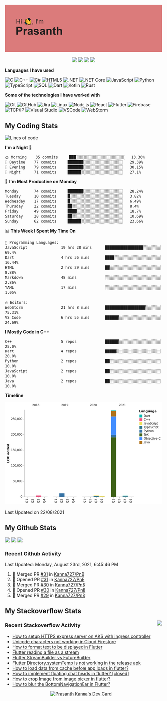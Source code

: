 ![Header](https://github.com/Kanna727/Kanna727/blob/master/header.png?raw=true)

<p align="center">
    <img src="https://badges.pufler.dev/visits/Kanna727/Kanna727?style=for-the-badge"/>
    <img src="https://badges.pufler.dev/years/Kanna727?style=for-the-badge"/>
    <img src="https://badges.pufler.dev/repos/Kanna727?style=for-the-badge"/>
    <img src="https://badges.pufler.dev/gists/Kanna727?style=for-the-badge"/>
</p>

**Languages I have used**

![C](https://img.shields.io/badge/-C-000000?style=flat&logo=C&logoColor=A8B9CC)
![C++](https://img.shields.io/badge/-C++-000000?style=flat&logo=C%2B%2B&logoColor=00599C)
![C#](https://img.shields.io/badge/-C%23-000000?style=flat&logo=c-sharp&logoColor=239120)
![HTML5](https://img.shields.io/badge/-HTML5-000000?style=flat&logo=HTML5)
![.NET](https://img.shields.io/badge/-.NET-000000?style=flat&logo=.NET&logoColor=5C2D91)
![.NET Core](https://img.shields.io/badge/-.NET_Core-000000?style=flat)
![JavaScript](https://img.shields.io/badge/-JavaScript-000000?style=flat&logo=javascript)
![Python](https://img.shields.io/badge/-Python-000000?style=flat&logo=python)
![TypeScript](https://img.shields.io/badge/-TypeScript-000000?style=flat&logo=typescript&logoColor=007ACC)
![SQL](https://img.shields.io/badge/-SQL-000000?style=flat&logo=MySQL)
![Dart](https://img.shields.io/badge/-Dart-000000?style=flat&logo=Dart&logoColor=0175C2)
![Kotlin](https://img.shields.io/badge/-Kotlin-000000?style=flat&logo=Kotlin&logoColor=0095d5)
![Rust](https://img.shields.io/badge/-Rust-000000?style=flat&logo=Rust&logoColor=D74C0F)

**Some of the technologies I have worked with**

![Git](https://img.shields.io/badge/-Git-000000?style=flat&logo=git&logoColor=F05032)
![GitHub](https://img.shields.io/badge/-GitHub-000000?style=flat&logo=github&logoColor=FFFFFF)
![Jira](https://img.shields.io/badge/-Jira-000000?style=flat&logo=jira-software&logoColor=0052CC)
![Linux](https://img.shields.io/badge/-Linux-000000?style=flat&logo=linux&logoColor=FCC624)
![Node.js](https://img.shields.io/badge/-Node.js-000000?style=flat&logo=node.js&logoColor=339933)
![React](https://img.shields.io/badge/-React-000000?style=flat&logo=React&logoColor=61DAFB)
![Flutter](https://img.shields.io/badge/-Flutter-000000?style=flat&logo=Flutter&logoColor=02569b)
![Firebase](https://img.shields.io/badge/-Firebase-000000?style=flat&logo=Firebase&logoColor=ffca28)
![TCP/IP](https://img.shields.io/badge/-TCP/IP-000000?style=flat&logo=cisco&logoColor=white)
![Visual Studio](https://img.shields.io/badge/-Visual_Studio-000000?style=flat&logo=visual-studio&logoColor=5c2d91)
![VSCode](https://img.shields.io/badge/-VSCode-000000?style=flat&logo=visual-studio-code&logoColor=007acc)
![WebStorm](https://img.shields.io/badge/-WebStorm-000000?style=flat&logo=webstorm&logoColor=1cbbe4)


## My Coding Stats
<!--START_SECTION:waka-->
![Lines of code](https://img.shields.io/badge/From%20Hello%20World%20I%27ve%20Written-302452%20lines%20of%20code-blue)

**I'm a Night 🦉** 

```text
🌞 Morning    35 commits     ███░░░░░░░░░░░░░░░░░░░░░░   13.36% 
🌆 Daytime    77 commits     ███████░░░░░░░░░░░░░░░░░░   29.39% 
🌃 Evening    79 commits     ███████░░░░░░░░░░░░░░░░░░   30.15% 
🌙 Night      71 commits     ██████░░░░░░░░░░░░░░░░░░░   27.1%

```
📅 **I'm Most Productive on Monday** 

```text
Monday       74 commits     ███████░░░░░░░░░░░░░░░░░░   28.24% 
Tuesday      10 commits     █░░░░░░░░░░░░░░░░░░░░░░░░   3.82% 
Wednesday    17 commits     █░░░░░░░░░░░░░░░░░░░░░░░░   6.49% 
Thursday     22 commits     ██░░░░░░░░░░░░░░░░░░░░░░░   8.4% 
Friday       49 commits     ████░░░░░░░░░░░░░░░░░░░░░   18.7% 
Saturday     28 commits     ██░░░░░░░░░░░░░░░░░░░░░░░   10.69% 
Sunday       62 commits     ██████░░░░░░░░░░░░░░░░░░░   23.66%

```


📊 **This Week I Spent My Time On** 

```text
💬 Programming Languages: 
JavaScript               19 hrs 28 mins      █████████████████░░░░░░░░   69.4% 
Dart                     4 hrs 36 mins       ████░░░░░░░░░░░░░░░░░░░░░   16.44% 
HTML                     2 hrs 29 mins       ██░░░░░░░░░░░░░░░░░░░░░░░   8.88% 
Markdown                 48 mins             ░░░░░░░░░░░░░░░░░░░░░░░░░   2.86% 
YAML                     17 mins             ░░░░░░░░░░░░░░░░░░░░░░░░░   1.05%

🔥 Editors: 
WebStorm                 21 hrs 8 mins       ██████████████████░░░░░░░   75.31% 
VS Code                  6 hrs 55 mins       ██████░░░░░░░░░░░░░░░░░░░   24.69%

```

**I Mostly Code in C++** 

```text
C++                      5 repos             ██████░░░░░░░░░░░░░░░░░░░   25.0% 
Dart                     4 repos             █████░░░░░░░░░░░░░░░░░░░░   20.0% 
Python                   2 repos             ██░░░░░░░░░░░░░░░░░░░░░░░   10.0% 
JavaScript               2 repos             ██░░░░░░░░░░░░░░░░░░░░░░░   10.0% 
Java                     2 repos             ██░░░░░░░░░░░░░░░░░░░░░░░   10.0%

```


**Timeline**

![Chart not found](https://raw.githubusercontent.com/Kanna727/Kanna727/master/charts/bar_graph.png) 


 Last Updated on 22/08/2021
<!--END_SECTION:waka-->

## My Github Stats
<img align="" height='150px'
src="https://github-readme-stats.vercel.app/api?username=kanna727&count_private=true&show_icons=true&theme=dark&include_all_commits=true&hide_border=true"/>
<img align="" height='150px'
src="https://github-readme-stats.vercel.app/api/top-langs/?username=kanna727&layout=compact&theme=dark&hide_border=true"/>
<img align="" height='150px'
src="http://github-readme-streak-stats.herokuapp.com?user=Kanna727&theme=dark&hide_border=true"/>

### Recent Github Activity

<!--RECENT_ACTIVITY:last_update-->
Last Updated: Monday, August 23rd, 2021, 6:45:46 PM
<!--RECENT_ACTIVITY:last_update_end-->
<!--RECENT_ACTIVITY:start-->
1. 🎉 Merged PR [#31](https://github.com/Kanna727/PnB/pull/31) in [Kanna727/PnB](https://github.com/Kanna727/PnB)
2. 💪 Opened PR [#31](https://github.com/Kanna727/PnB/pull/31) in [Kanna727/PnB](https://github.com/Kanna727/PnB)
3. 🎉 Merged PR [#30](https://github.com/Kanna727/PnB/pull/30) in [Kanna727/PnB](https://github.com/Kanna727/PnB)
4. 💪 Opened PR [#30](https://github.com/Kanna727/PnB/pull/30) in [Kanna727/PnB](https://github.com/Kanna727/PnB)
5. 🎉 Merged PR [#29](https://github.com/Kanna727/PnB/pull/29) in [Kanna727/PnB](https://github.com/Kanna727/PnB)
<!--RECENT_ACTIVITY:end-->

## My Stackoverflow Stats

<a href="https://stackoverflow.com/users/8487133/prasanth-kanna"><img height='260px' align="right" src="https://github-readme-stackoverflow.vercel.app/?userID=8487133&theme=dark"></a>

### Recent Stackoverflow Activity
<!-- STACKOVERFLOW:START -->
- [How to setup HTTPS express server on AKS with ingress controller](https://stackoverflow.com/questions/65362908/how-to-setup-https-express-server-on-aks-with-ingress-controller)
- [Unicode characters not working in Cloud Firestore](https://stackoverflow.com/questions/53855197/unicode-characters-not-working-in-cloud-firestore)
- [How to format text to be displayed in Flutter](https://stackoverflow.com/questions/53853176/how-to-format-text-to-be-displayed-in-flutter)
- [Flutter reading a file as a stream](https://stackoverflow.com/questions/51136512/flutter-reading-a-file-as-a-stream)
- [Flutter StreamBuilder vs FutureBuilder](https://stackoverflow.com/questions/50844519/flutter-streambuilder-vs-futurebuilder)
- [Flutter Directory.systemTemp is not working in the release apk](https://stackoverflow.com/questions/50803347/flutter-directory-systemtemp-is-not-working-in-the-release-apk)
- [How to load data from cache before app loads in flutter?](https://stackoverflow.com/questions/50783868/how-to-load-data-from-cache-before-app-loads-in-flutter)
- [How to implement floating chat heads in flutter? [closed]](https://stackoverflow.com/questions/50630133/how-to-implement-floating-chat-heads-in-flutter)
- [How to crop Image from image picker in flutter?](https://stackoverflow.com/questions/50343045/how-to-crop-image-from-image-picker-in-flutter)
- [How to blur the BottomNavigationBar in Flutter?](https://stackoverflow.com/questions/50133651/how-to-blur-the-bottomnavigationbar-in-flutter)
<!-- STACKOVERFLOW:END -->

<p align="center">
<a href="https://app.daily.dev/Dedsec727"><img src="https://api.daily.dev/devcards/8eaaa75801c34dcda99bd3df979fc34e.png?r=x8k" width="350" alt="Prasanth Kanna's Dev Card"/></a>
</p>
